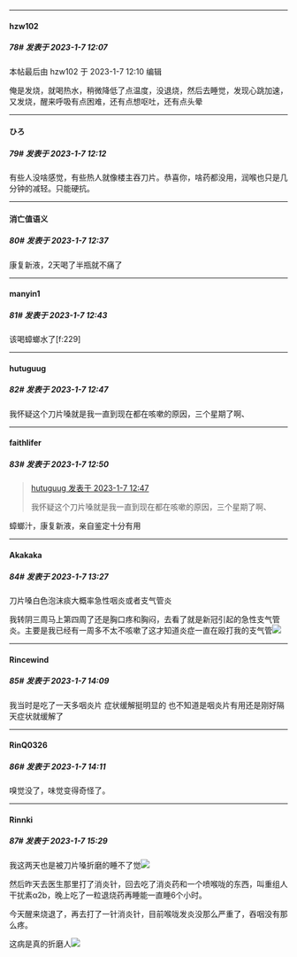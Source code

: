 

*****

####  hzw102  
##### 78#       发表于 2023-1-7 12:07

 本帖最后由 hzw102 于 2023-1-7 12:10 编辑 

俺是发烧，就喝热水，稍微降低了点温度，没退烧，然后去睡觉，发现心跳加速，又发烧，醒来呼吸有点困难，还有点想呕吐，还有点头晕

*****

####  ひろ  
##### 79#       发表于 2023-1-7 12:12

有些人没啥感觉，有些热人就像楼主吞刀片。恭喜你，啥药都没用，润喉也只是几分钟的减轻。只能硬抗。



*****

####  消亡值语义  
##### 80#       发表于 2023-1-7 12:37

康复新液，2天喝了半瓶就不痛了



*****

####  manyin1  
##### 81#       发表于 2023-1-7 12:43

该喝蟑螂水了[f:229]

*****

####  hutuguug  
##### 82#       发表于 2023-1-7 12:47

我怀疑这个刀片嗓就是我一直到现在都在咳嗽的原因，三个星期了啊、

*****

####  faithlifer  
##### 83#       发表于 2023-1-7 12:50

<blockquote><a href="httphttps://bbs.saraba1st.com/2b/forum.php?mod=redirect&amp;goto=findpost&amp;pid=59242162&amp;ptid=2111792" target="_blank">hutuguug 发表于 2023-1-7 12:47</a>

我怀疑这个刀片嗓就是我一直到现在都在咳嗽的原因，三个星期了啊、</blockquote>
蟑螂汁，康复新液，亲自鉴定十分有用



*****

####  Akakaka  
##### 84#       发表于 2023-1-7 13:27

刀片嗓白色泡沫痰大概率急性咽炎或者支气管炎

我转阴三周马上第四周了还是胸口疼和胸闷，去看了就是新冠引起的急性支气管炎。主要是我已经有一周多不太不咳嗽了这才知道炎症一直在殴打我的支气管<img src="https://static.saraba1st.com/image/smiley/face2017/143.png" referrerpolicy="no-referrer">



*****

####  Rincewind  
##### 85#       发表于 2023-1-7 14:09

我当时是吃了一天多咽炎片
症状缓解挺明显的
也不知道是咽炎片有用还是刚好隔天症状就缓解了

*****

####  RinQ0326  
##### 86#       发表于 2023-1-7 14:11

嗅觉没了，味觉变得奇怪了。



*****

####  Rinnki  
##### 87#       发表于 2023-1-7 15:29

我这两天也是被刀片嗓折磨的睡不了觉<img src="https://static.saraba1st.com/image/smiley/face2017/001.png" referrerpolicy="no-referrer">

然后昨天去医生那里打了消炎针，回去吃了消炎药和一个喷喉咙的东西，叫重组人干扰素α2b，晚上吃了一粒退烧药再睡能一直睡6个小时。

今天醒来烧退了，再去打了一针消炎针，目前喉咙发炎没那么严重了，吞咽没有那么疼。

这病是真的折磨人<img src="https://static.saraba1st.com/image/smiley/face2017/001.png" referrerpolicy="no-referrer">


